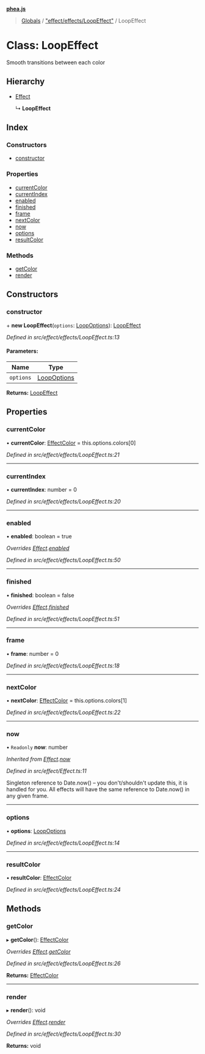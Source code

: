 **[phea.js](../README.md)**

> [Globals](../globals.md) / ["effect/effects/LoopEffect"](../modules/_effect_effects_loopeffect_.md) / LoopEffect

# Class: LoopEffect

Smooth transitions between each color

## Hierarchy

* [Effect](_effect_effect_.effect.md)

  ↳ **LoopEffect**

## Index

### Constructors

* [constructor](_effect_effects_loopeffect_.loopeffect.md#constructor)

### Properties

* [currentColor](_effect_effects_loopeffect_.loopeffect.md#currentcolor)
* [currentIndex](_effect_effects_loopeffect_.loopeffect.md#currentindex)
* [enabled](_effect_effects_loopeffect_.loopeffect.md#enabled)
* [finished](_effect_effects_loopeffect_.loopeffect.md#finished)
* [frame](_effect_effects_loopeffect_.loopeffect.md#frame)
* [nextColor](_effect_effects_loopeffect_.loopeffect.md#nextcolor)
* [now](_effect_effects_loopeffect_.loopeffect.md#now)
* [options](_effect_effects_loopeffect_.loopeffect.md#options)
* [resultColor](_effect_effects_loopeffect_.loopeffect.md#resultcolor)

### Methods

* [getColor](_effect_effects_loopeffect_.loopeffect.md#getcolor)
* [render](_effect_effects_loopeffect_.loopeffect.md#render)

## Constructors

### constructor

\+ **new LoopEffect**(`options`: [LoopOptions](../interfaces/_effect_effects_loopeffect_.loopoptions.md)): [LoopEffect](_effect_effects_loopeffect_.loopeffect.md)

*Defined in src/effect/effects/LoopEffect.ts:13*

#### Parameters:

Name | Type |
------ | ------ |
`options` | [LoopOptions](../interfaces/_effect_effects_loopeffect_.loopoptions.md) |

**Returns:** [LoopEffect](_effect_effects_loopeffect_.loopeffect.md)

## Properties

### currentColor

•  **currentColor**: [EffectColor](../modules/_structs_effect_color_.effectcolor.md) = this.options.colors[0]

*Defined in src/effect/effects/LoopEffect.ts:21*

___

### currentIndex

•  **currentIndex**: number = 0

*Defined in src/effect/effects/LoopEffect.ts:20*

___

### enabled

•  **enabled**: boolean = true

*Overrides [Effect](_effect_effect_.effect.md).[enabled](_effect_effect_.effect.md#enabled)*

*Defined in src/effect/effects/LoopEffect.ts:50*

___

### finished

•  **finished**: boolean = false

*Overrides [Effect](_effect_effect_.effect.md).[finished](_effect_effect_.effect.md#finished)*

*Defined in src/effect/effects/LoopEffect.ts:51*

___

### frame

•  **frame**: number = 0

*Defined in src/effect/effects/LoopEffect.ts:18*

___

### nextColor

•  **nextColor**: [EffectColor](../modules/_structs_effect_color_.effectcolor.md) = this.options.colors[1]

*Defined in src/effect/effects/LoopEffect.ts:22*

___

### now

• `Readonly` **now**: number

*Inherited from [Effect](_effect_effect_.effect.md).[now](_effect_effect_.effect.md#now)*

*Defined in src/effect/Effect.ts:11*

Singleton reference to Date.now() – you don't/shouldn't update this, it is handled for you. All effects will have the same reference to Date.now() in any given frame.

___

### options

•  **options**: [LoopOptions](../interfaces/_effect_effects_loopeffect_.loopoptions.md)

*Defined in src/effect/effects/LoopEffect.ts:14*

___

### resultColor

•  **resultColor**: [EffectColor](../modules/_structs_effect_color_.effectcolor.md)

*Defined in src/effect/effects/LoopEffect.ts:24*

## Methods

### getColor

▸ **getColor**(): [EffectColor](../modules/_structs_effect_color_.effectcolor.md)

*Overrides [Effect](_effect_effect_.effect.md).[getColor](_effect_effect_.effect.md#getcolor)*

*Defined in src/effect/effects/LoopEffect.ts:26*

**Returns:** [EffectColor](../modules/_structs_effect_color_.effectcolor.md)

___

### render

▸ **render**(): void

*Overrides [Effect](_effect_effect_.effect.md).[render](_effect_effect_.effect.md#render)*

*Defined in src/effect/effects/LoopEffect.ts:30*

**Returns:** void
